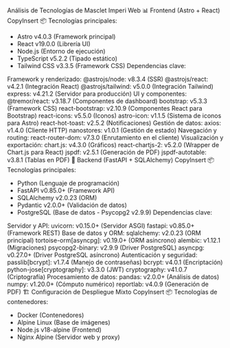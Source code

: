 Análisis de Tecnologías de Masclet Imperi Web
📊 Frontend (Astro + React)
CopyInsert
📦 Tecnologías principales:
- Astro v4.0.3 (Framework principal)
- React v19.0.0 (Librería UI)
- Node.js (Entorno de ejecución)
- TypeScript v5.2.2 (Tipado estático)
- Tailwind CSS v3.3.5 (Framework CSS)
Dependencias clave:

Framework y renderizado:
@astrojs/node: v8.3.4 (SSR)
@astrojs/react: v4.2.1 (Integración React)
@astrojs/tailwind: v5.0.0 (Integración Tailwind)
express: v4.21.2 (Servidor para producción)
UI y componentes:
@tremor/react: v3.18.7 (Componentes de dashboard)
bootstrap: v5.3.3 (Framework CSS)
react-bootstrap: v2.10.9 (Componentes React para Bootstrap)
react-icons: v5.5.0 (Iconos)
astro-icon: v1.1.5 (Sistema de iconos para Astro)
react-hot-toast: v2.5.2 (Notificaciones)
Gestión de datos:
axios: v1.4.0 (Cliente HTTP)
nanostores: v1.0.1 (Gestión de estado)
Navegación y routing:
react-router-dom: v7.3.0 (Enrutamiento en el cliente)
Visualización y exportación:
chart.js: v4.3.0 (Gráficos)
react-chartjs-2: v5.2.0 (Wrapper de Chart.js para React)
jspdf: v2.5.1 (Generación de PDF)
jspdf-autotable: v3.8.1 (Tablas en PDF)
🔧 Backend (FastAPI + SQLAlchemy)
CopyInsert
📦 Tecnologías principales:
- Python (Lenguaje de programación)
- FastAPI v0.85.0+ (Framework API)
- SQLAlchemy v2.0.23 (ORM)
- Pydantic v2.0.0+ (Validación de datos)
- PostgreSQL (Base de datos - Psycopg2 v2.9.9)
Dependencias clave:

Servidor y API:
uvicorn: v0.15.0+ (Servidor ASGI)
fastapi: v0.85.0+ (Framework REST)
Base de datos y ORM:
sqlalchemy: v2.0.23 (ORM principal)
tortoise-orm[asyncpg]: v0.19.0+ (ORM asíncrono)
alembic: v1.12.1 (Migraciones)
psycopg2-binary: v2.9.9 (Driver PostgreSQL)
asyncpg: v0.27.0+ (Driver PostgreSQL asíncrono)
Autenticación y seguridad:
passlib[bcrypt]: v1.7.4 (Manejo de contraseñas)
bcrypt: v4.0.1 (Encriptación)
python-jose[cryptography]: v3.3.0 (JWT)
cryptography: v41.0.7 (Criptografía)
Procesamiento de datos:
pandas: v2.0.0+ (Análisis de datos)
numpy: v1.20.0+ (Cómputo numérico)
reportlab: v4.0.9 (Generación de PDF)
🏗️ Configuración de Despliegue Mixto
CopyInsert
📦 Tecnologías de contenedores:
- Docker (Contenedores)
- Alpine Linux (Base de imágenes)
- Node.js v18-alpine (Frontend)
- Nginx Alpine (Servidor web y proxy)